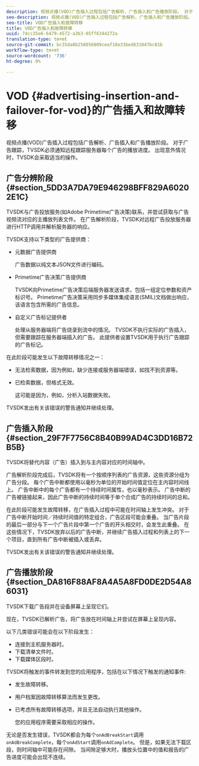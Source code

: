 ```yaml
---
description: 视频点播(VOD)广告插入过程包括广告解析、广告插入和广告播放阶段。 对于广告跟踪，TVSDK必须通知远程跟踪服务器每个广告的播放进度。 出现意外情况时，TVSDK会采取适当的操作。
seo-description: 视频点播(VOD)广告插入过程包括广告解析、广告插入和广告播放阶段。 对于广告跟踪，TVSDK必须通知远程跟踪服务器每个广告的播放进度。 出现意外情况时，TVSDK会采取适当的操作。
seo-title: VOD广告插入和故障转移
title: VOD广告插入和故障转移
uuid: 74cc35e6-6479-4572-a3b3-05ff6344272a
translation-type: tm+mt
source-git-commit: bc35da8b258056809ceaf18e33bed631047bc81b
workflow-type: tm+mt
source-wordcount: '736'
ht-degree: 0%

---
```



# VOD {#advertising-insertion-and-failover-for-vod}的广告插入和故障转移

视频点播(VOD)广告插入过程包括广告解析、广告插入和广告播放阶段。 对于广告跟踪，TVSDK必须通知远程跟踪服务器每个广告的播放进度。 出现意外情况时，TVSDK会采取适当的操作。

## 广告分辨阶段{#section_5DD3A7DA79E946298BFF829A60202E1C}

TVSDK与广告投放服务(如Adobe Primetime广告决策)联系，并尝试获取与广告视频流对应的主播放列表文件。 在广告解析阶段，TVSDK对远程广告投放服务器进行HTTP调用并解析服务器的响应。

TVSDK支持以下类型的广告提供商：

* 元数据广告提供商

   广告数据以纯文本JSON文件进行编码。
* Primetime广告决策广告提供商

   TVSDK向Primetime广告决策后端服务器发送请求，包括一组定位参数和资产标识号。 Primetime广告决策采用同步多媒体集成语言(SMIL)文档做出响应，该语言包含所需的广告信息。
* 自定义广告标记提供者

   处理从服务器端将广告烧录到流中的情况。 TVSDK不执行实际的广告插入，但需要跟踪在服务器端插入的广告。 此提供者设置TVSDK用于执行广告跟踪的广告标记。

在此阶段可能发生以下故障转移情况之一：

* 无法检索数据，因为例如，缺少连接或服务器端错误，如找不到资源等。
* 已检索数据，但格式无效。

   这可能是因为，例如，分析入站数据失败。

TVSDK发出有关该错误的警告通知并继续处理。

## 广告插入阶段{#section_29F7F7756C8B40B99AD4C3DD16B72B5B}

TVSDK将替代内容（广告）插入到与主内容对应的时间轴中。

广告解析阶段完成后，TVSDK将有一个按顺序列表的广告资源，这些资源分组为广告分段。 每个广告中断都使用以毫秒为单位的开始时间值定位在主内容时间线上。 广告中断中的每个广告都有一个持续时间属性，也以毫秒表示。 广告中断的广告被链接起来，因此广告中断的持续时间等于单个合成广告的持续时间的总和。

在此阶段可能发生故障转移，在广告插入过程中可能在时间轴上发生冲突。 对于广告中断开始时间／持续时间值的特定组合，广告区段可能会重叠。 当广告片段的最后一部分与下一个广告片段中第一个广告的开头相交时，会发生此重叠。 在这些情况下，TVSDK放弃以后的广告中断，并继续广告插入过程和列表上的下一个项目，直到所有广告中断被插入或丢弃。

TVSDK发出有关该错误的警告通知并继续处理。

## 广告播放阶段{#section_DA816F88AF8A4A5A8FD0DE2D54A86031}

TVSDK下载广告段并在设备屏幕上呈现它们。

现在，TVSDK已解析广告，将广告放在时间轴上并尝试在屏幕上呈现内容。

以下几类错误可能会在以下阶段发生：

* 连接到主机服务器时。
* 下载清单文件时。
* 下载媒体区段时。

TVSDK将触发的事件转发到您的应用程序，包括在以下情况下触发的通知事件:

* 发生故障转移。
* 用户档案因故障转移算法而发生更改。
* 已考虑所有故障转移选项，并且无法自动执行其他操作。

   您的应用程序需要采取相应的操作。

无论是否发生错误，TVSDK都会为每个`onAdBreakStart`调用`onAdBreakComplete`，每个`onAdStart`调用`onAdComplete`。 但是，如果无法下载区段，则时间轴中可能存在间隙。 当间隙足够大时，播放头位置中的值和报告的广告进度可能会出现不连续。